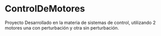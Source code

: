 # ControlDeMotores
Proyecto Desarrollado en la materia de sistemas de control, utilizando 2 motores una con perturbación y otra sin perturbación.
